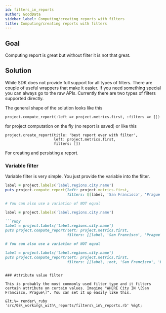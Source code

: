 ```yaml
---
id: filters_in_reports
author: GoodData
sidebar_label: Computing/creating reports with filters
title: Computing/creating reports with filters
---
```


Goal
-------

Computing report is great but without filter it is not that great.

Solution
--------

While SDK does not provide full support for all types of filters. There
are couple of useful wrappers that make it easier. If you need something
special you can always go to the raw APIs. Currently there are two types
of filters supported directly.

The general shape of the solution looks like this

    project.compute_report(:left => project.metrics.first, :filters => [])

for project computation on the fly (no report is saved) or like this

    project.create_report(title: 'best report ever with filter',
                          left: project.metrics.first,
                          filters: [])

For creating and persisting a report.

### Variable filter

Variable filter is very simple. You just provide the variable into the
filter.


```ruby
label = project.labels('label.regions.city.name')
puts project.compute_report(left: project.metrics.first,
                            filters: [[label, 'San Francisco', 'Prague']])

# You can also use a variation of NOT equal

label = project.labels('label.regions.city.name')

```ruby
label = project.labels('label.regions.city.name')
puts project.compute_report(left: project.metrics.first,
                            filters: [[label, 'San Francisco', 'Prague']])

# You can also use a variation of NOT equal

label = project.labels('label.regions.city.name')
puts project.compute_report(left: project.metrics.first,
                            filters: [[label, :not, 'San Francisco', 'Prague']])

```

```

### Attribute value filter

This is probably the most commonly used filter type and it filters
certain attribute on certain values. Imagine "WHERE City IN \[San
Francisco, Prague\]". You can set it up easily like this.

&lt;%= render\_ruby
'src/08\_working\_with\_reports/filters\_in\_reports.rb' %&gt;
